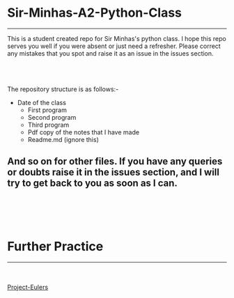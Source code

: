 # Sir-Minhas-A2-Python-Class
---
This is a student created repo for Sir Minhas's python class. I hope this repo serves you well if you were absent or just need a refresher. Please correct any mistakes that you spot and raise it as an issue in the issues section. 
<br></br> 

<br></br> 
The repository structure is as follows:- 
  - Date of the class
    - First program
    - Second program
    - Third program
    - Pdf copy of the notes that I have made
    - Readme.md (ignore this)
  

And so on for other files. If you have any queries or doubts raise it in the issues section, and I will try to get back to you as soon as I can. 
<br></br> 
---
<br></br> 
# Further Practice
---
<br></br> 
[Project-Eulers](https://projecteuler.net/archives) 


